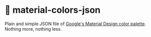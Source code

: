 # :art: material-colors-json

Plain and simple JSON file of [Google's Material Design color palette](https://material.io/guidelines/style/color.html#color-color-palette). Nothing more, nothing less.
